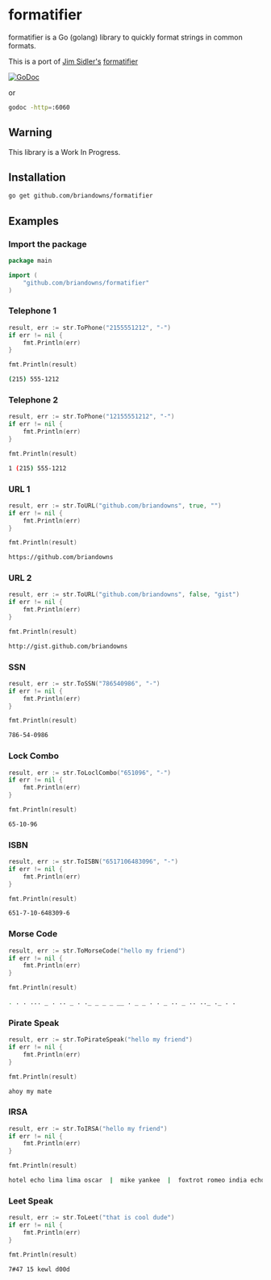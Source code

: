 # formatifier

formatifier is a Go (golang) library to quickly format strings in common formats.

This is a port of [Jim Sidler's](https://github.com/jvsidler) [formatifier](https://github.com/jvsidler/formatifier) 

[![GoDoc](https://godoc.org/github.com/briandowns/formatifier?status.svg)](https://godoc.org/github.com/briandowns/formatifier)

or

```bash
godoc -http=:6060
```

## Warning

This library is a Work In Progress.

## Installation

```bash
go get github.com/briandowns/formatifier
```

## Examples

### Import the package

```Go
package main

import (
    "github.com/briandowns/formatifier"
)
```

### Telephone 1

```Go
result, err := str.ToPhone("2155551212", "-")
if err != nil {
    fmt.Println(err)
}

fmt.Println(result)
```
```bash
(215) 555-1212
```

### Telephone 2

```Go
result, err := str.ToPhone("12155551212", "-")
if err != nil {
    fmt.Println(err)
}

fmt.Println(result)
```
```bash
1 (215) 555-1212
```

### URL 1

```Go
result, err := str.ToURL("github.com/briandowns", true, "")
if err != nil {
    fmt.Println(err)
}

fmt.Println(result)
```
```bash
https://github.com/briandowns
```

### URL 2

```Go
result, err := str.ToURL("github.com/briandowns", false, "gist")
if err != nil {
    fmt.Println(err)
}

fmt.Println(result)
```
```bash
http://gist.github.com/briandowns
```

### SSN

```Go
result, err := str.ToSSN("786540986", "-")
if err != nil {
    fmt.Println(err)
}

fmt.Println(result)
```
```bash
786-54-0986
```

### Lock Combo

```Go
result, err := str.ToLoclCombo("651096", "-")
if err != nil {
    fmt.Println(err)
}

fmt.Println(result)
```
```bash
65-10-96
```

### ISBN

```Go
result, err := str.ToISBN("6517106483096", "-")
if err != nil {
    fmt.Println(err)
}

fmt.Println(result)
```
```bash
651-7-10-648309-6
```
### Morse Code

```Go
result, err := str.ToMorseCode("hello my friend")
if err != nil {
    fmt.Println(err)
}

fmt.Println(result)
```
```bash
. . . ... _ . .. _ . ._ _ _ _ __ . _ _ . . _ .. _ .. .._ ._ . .
```

### Pirate Speak

```Go
result, err := str.ToPirateSpeak("hello my friend")
if err != nil {
    fmt.Println(err)
}

fmt.Println(result)
```
```bash
ahoy my mate
```

### IRSA

```Go
result, err := str.ToIRSA("hello my friend")
if err != nil {
    fmt.Println(err)
}

fmt.Println(result)
```
```bash
hotel echo lima lima oscar  |  mike yankee  |  foxtrot romeo india echo november delta 
```

### Leet Speak

```Go
result, err := str.ToLeet("that is cool dude")
if err != nil {
    fmt.Println(err)
}

fmt.Println(result)
```
```bash
7#47 15 kewl d00d
```

